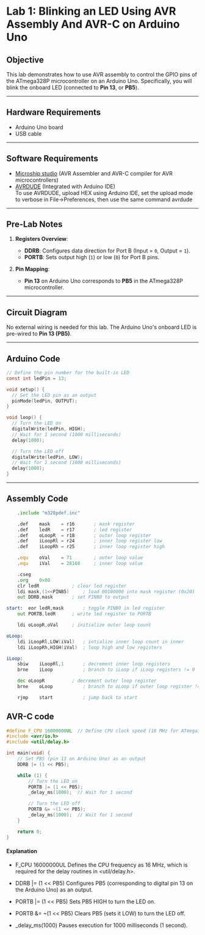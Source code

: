 # Lab 1: Blinking an LED Using AVR Assembly And AVR-C on Arduino Uno

## Objective
This lab demonstrates how to use AVR assembly to control the GPIO pins of the ATmega328P microcontroller on an Arduino Uno. Specifically, you will blink the onboard LED (connected to **Pin 13**, or **PB5**).

---

## Hardware Requirements
- Arduino Uno board  
- USB cable  

---

## Software Requirements
- [Microship studio](https://www.microchip.com/en-us/tools-resources/develop/microchip-studio) (AVR Assembler and AVR-C compiler for AVR microcontrollers)  
- [AVRDUDE](https://www.arduino.cc/en/software) (Integrated with Arduino IDE)  
To use AVRDUDE, upload HEX using Arduino IDE, set the upload mode to verbose in File->Preferences, then use the same command avrdude
---

## Pre-Lab Notes
1. **Registers Overview**:  
   - **DDRB**: Configures data direction for Port B (Input = `0`, Output = `1`).  
   - **PORTB**: Sets output high (`1`) or low (`0`) for Port B pins.  

2. **Pin Mapping**:  
   - **Pin 13** on Arduino Uno corresponds to **PB5** in the ATmega328P microcontroller.

---

## Circuit Diagram
No external wiring is needed for this lab. The Arduino Uno's onboard LED is pre-wired to **Pin 13 (PB5)**.

---
## Arduino Code
```c
// Define the pin number for the built-in LED
const int ledPin = 13; 

void setup() {
  // Set the LED pin as an output
  pinMode(ledPin, OUTPUT);
}

void loop() {
  // Turn the LED on
  digitalWrite(ledPin, HIGH);
  // Wait for 1 second (1000 milliseconds)
  delay(1000);

  // Turn the LED off
  digitalWrite(ledPin, LOW);
  // Wait for 1 second (1000 milliseconds)
  delay(1000);
}

```
---
## Assembly Code

```asm
	.include "m328pdef.inc"

	.def	mask 	= r16		; mask register
	.def	ledR 	= r17		; led register
	.def	oLoopR 	= r18		; outer loop register
	.def	iLoopRl = r24		; inner loop register low
	.def	iLoopRh = r25		; inner loop register high

	.equ	oVal 	= 71		; outer loop value
	.equ	iVal 	= 28168		; inner loop value

	.cseg
	.org	0x00
	clr	ledR			; clear led register
	ldi	mask,(1<<PINB5)		; load 00100000 into mask register (0x20)
	out	DDRB,mask		; set PINB0 to output

start:	eor	ledR,mask		; toggle PINB0 in led register
	out	PORTB,ledR		; write led register to PORTB

	ldi	oLoopR,oVal		; initialize outer loop count

oLoop:	
	ldi	iLoopRl,LOW(iVal)	; intialize inner loop count in inner
	ldi	iLoopRh,HIGH(iVal)	; loop high and low registers

iLoop:	
	sbiw	iLoopRl,1		; decrement inner loop registers
	brne	iLoop			; branch to iLoop if iLoop registers != 0

	dec	oLoopR			; decrement outer loop register
	brne	oLoop			; branch to oLoop if outer loop register != 0

	rjmp	start			; jump back to start

```

## AVR-C code


```c
#define F_CPU 16000000UL  // Define CPU clock speed (16 MHz for ATmega328P)
#include <avr/io.h>
#include <util/delay.h>

int main(void) {
    // Set PB5 (pin 13 on Arduino Uno) as an output
    DDRB |= (1 << PB5);  

    while (1) {
        // Turn the LED on
        PORTB |= (1 << PB5);
        _delay_ms(1000);  // Wait for 1 second

        // Turn the LED off
        PORTB &= ~(1 << PB5);
        _delay_ms(1000);  // Wait for 1 second
    }

    return 0;
}
```

#### Explanation

- F_CPU 16000000UL Defines the CPU frequency as 16 MHz, which is required for the delay routines in <util/delay.h>.

- DDRB |= (1 << PB5) Configures PB5 (corresponding to digital pin 13 on the Arduino Uno) as an output.

- PORTB |= (1 << PB5) Sets PB5 HIGH to turn the LED on.

- PORTB &= ~(1 << PB5) Clears PB5 (sets it LOW) to turn the LED off.

- _delay_ms(1000) Pauses execution for 1000 milliseconds (1 second).
